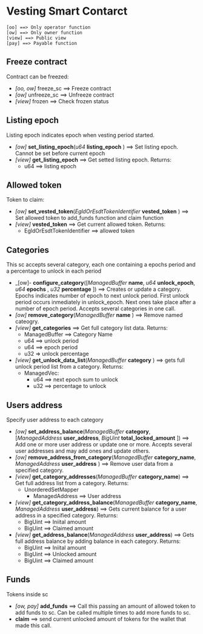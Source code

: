 # Vesting Smart Contarct

```
[oo] ==> Only operator function
[ow] ==> Only owner function
[view] ==> Public view
[pay] ==> Payable function
```
## Freeze contract
Contract can be freezed:
- _[oo, ow]_ freeze_sc ==> Freeze contract
- _[ow]_ unfreeze_sc ==> Unfreeze contract
- _[view]_ frozen ==> Check frozen status


## Listing epoch
Listing epoch indicates epoch when vesting period started.
- _[ow]_ **set_listing_epoch**(_u64_ **listing_epoch** ) ==> Set listing epoch. Cannot be set before current epoch
- _[view]_ **get_listing_epoch** ==> Get setted listing epoch. Returns:
    - u64 ==> listing epoch

## Allowed token
Token to claim:
- _[ow]_ **set_vested_token**(_EgldOrEsdtTokenIdentifier_ **vested_token** ) ==> Set allowed token to add_funds function and claim function
- _[view]_ **vested_token** ==> Get current allowed token. Returns:
    - EgldOrEsdtTokenIdentifier ==> allowed token

## Categories
This sc accepts several category, each one containing a epochs period and a percentage to unlock in each period
- _[ow]- **configure_category**([_ManagedBuffer_ **name**, _u64_ **unlock_epoch**, _u64_ **epochs** , _u32_ **percentage** ]) ==> Creates or update a category. Epochs indicates number of epoch to next unlock period. First unlock period occurs inmediately in unlock_epoch. Next ones take place after a number of epoch period. Accepts several categories in one call.
- _[ow]_ **remove_category**(_ManagedBuffer_ **name** ) ==> Remove named cateogry.
- _[view]_ **get_categories** ==> Get full category list data. Returns:
    - ManagedBuffer ==> Category Name
    - u64 ==> unlock period
    - u64 ==> epoch period
    - u32 => unlock percentage
- _[view]_ **get_unlock_data_list**(_ManagedBuffer_ **category** ) ==> gets full unlock period list from a category. Returns:
    - ManagedVec:
        - u64 ==> next epoch sum to unlock
        - u32 ==> percentage to unlock

## Users address
Specify user address to each category
- _[ow]_ **set_address_balance**(_ManagedBuffer_ **category**, [_ManagedAddress_ **user_address**, _BigUint_ **total_locked_amount** ]) ==> Add one or more user address or update one or more. Accepts several user addresses and may add ones and update others.
- _[ow]_ **remove_address_from_category**(_ManagedBuffer_ **category_name**, _ManagedAddress_ **user_address** ) ==> Remove user data from a specified category.
- _[view]_ **get_category_addresses**(_ManagedBuffer_ **category_name**) ==> Get full address list from a category. Returns:
    - UnorderedSetMapper
        - ManagedAddress ==> User address
- _[view]_ **get_category_address_balance**(_ManagedBuffer_ **category_name**, _ManagedAddress_ **user_address**) ==> Gets current balance for a user address in a specified category. Returns:
    - BigUint ==> Iniital amount
    - BigUint ==> Claimed amount
- _[view]_ **get_address_balance**(_ManagedAddress_ **user_address**) ==> Gets full address balance by adding balance in each category. Returns:
    - BigUint ==> Iniital amount
    - BigUint ==> Unlocked amount
    - BigUint ==> Claimed amount

## Funds
Tokens inside sc
- _[ow, pay]_ **add_funds** ==> Call this passing an amount of allowed token to add funds to sc. Can be called multiple times to add more funds to sc.
- **claim** ==> send current unlocked amount of tokens for the wallet that made this call. 

